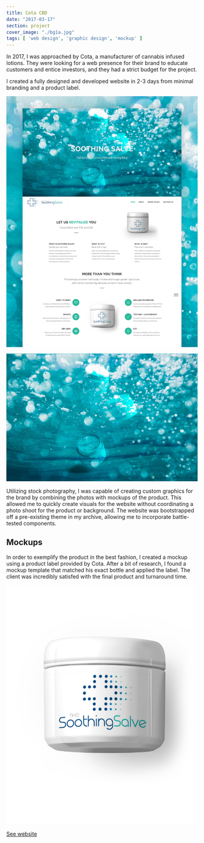 ```yaml
---
title: Cota CBD
date: "2017-03-17"
section: project
cover_image: "./bg1a.jpg"
tags: [ 'web design', 'graphic design', 'mockup' ]
---
```


In 2017, I was approached by Cota, a manufacturer of cannabis infused lotions. They were looking for a web presence for their brand to educate customers and entice investors, and they had a strict budget for the project.

I created a fully designed and developed website in 2-3 days from minimal branding and a product label.

<p><img src="./cbd-cota-mockup-sml.jpg" alt="" /></p>
<p><img src="./bg1a.jpg" alt="" /></p>

Utilizing stock photography, I was capable of creating custom graphics for the brand by combining the photos with mockups of the product. This allowed me to quickly create visuals for the website without coordinating a photo shoot for the product or background. The website was bootstrapped off a pre-existing theme in my archive, allowing me to incorporate battle-tested components.

## Mockups

In order to exemplify the product in the best fashion, I created a mockup using a product label provided by Cota. After a bit of research, I found a mockup template that matched his exact bottle and applied the label. The client was incredibly satisfed with the final product and turnaround time.

<p><img src="./cream-jar3b-sm.png" alt="" /></p>

<a href="http://cotacbd.com/" class="btn">See website</a>